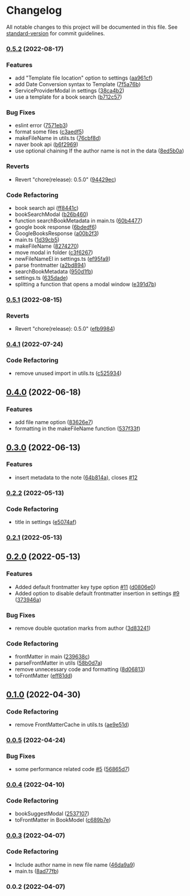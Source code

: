 # Changelog

All notable changes to this project will be documented in this file. See [standard-version](https://github.com/conventional-changelog/standard-version) for commit guidelines.

### [0.5.2](https://github.com/anpigon/obsidian-book-search-plugin/compare/0.4.1...0.5.2) (2022-08-17)


### Features

* add "Template file location" option to settings ([aa961cf](https://github.com/anpigon/obsidian-book-search-plugin/commit/aa961cf63bd242c5d77e6d16225e2528279775db))
* add Date Conversion syntax to Template ([7f5a76b](https://github.com/anpigon/obsidian-book-search-plugin/commit/7f5a76b3e88c95393162f186ddfc210a3f01a2bf))
* ServiceProviderModal in settings ([38ca4b2](https://github.com/anpigon/obsidian-book-search-plugin/commit/38ca4b2f195a4d78b86d7446011489983aa6a23f))
* use a template for a book search ([b712c57](https://github.com/anpigon/obsidian-book-search-plugin/commit/b712c57c2f9236e72209a50adc233587cf6e0cba))


### Bug Fixes

* eslint error ([7571eb3](https://github.com/anpigon/obsidian-book-search-plugin/commit/7571eb3bad64b2b1c7b3d3f7ba6e7a5037deef99))
* format some files ([c3aedf5](https://github.com/anpigon/obsidian-book-search-plugin/commit/c3aedf51d37c9cf916a42ff411f36e321bc2d91b))
* makeFileName in utils.ts ([76cbf8d](https://github.com/anpigon/obsidian-book-search-plugin/commit/76cbf8d29379e95d9dcb85decbdb07ad0613b818))
* naver book api ([b6f2969](https://github.com/anpigon/obsidian-book-search-plugin/commit/b6f29696d8861917049d025a15e01a608d40a927))
* use optional chaining If the author name is not in the data ([8ed5b0a](https://github.com/anpigon/obsidian-book-search-plugin/commit/8ed5b0a50058b9f0c1ecfc282f59ee7adf7109cf))


### Reverts

* Revert "chore(release): 0.5.0" ([94429ec](https://github.com/anpigon/obsidian-book-search-plugin/commit/94429ec66f5b583d550fae1c63bfb15ed3dcd48b))


### Code Refactoring

* book search api ([ff8441c](https://github.com/anpigon/obsidian-book-search-plugin/commit/ff8441c58bec820211d38c8f1cf8da6bf19562ad))
* bookSearchModal ([b26b460](https://github.com/anpigon/obsidian-book-search-plugin/commit/b26b460424e6b95263bd05163f67cd7f2f5f9970))
* function searchBookMetadata in main.ts ([60b4477](https://github.com/anpigon/obsidian-book-search-plugin/commit/60b447739af0144b4607d71fa7921512c97448f6))
* google book response ([6bdedf6](https://github.com/anpigon/obsidian-book-search-plugin/commit/6bdedf6627e816101c4ca6cee1c7320c44ac5621))
* GoogleBooksResponse ([a00b2f3](https://github.com/anpigon/obsidian-book-search-plugin/commit/a00b2f3a08d36f001417f5f9bbad482c675a9bfe))
* main.ts ([1d39cb5](https://github.com/anpigon/obsidian-book-search-plugin/commit/1d39cb5dfaa34a284145cb1de5a01e1b3a292997))
* makeFileName ([8274270](https://github.com/anpigon/obsidian-book-search-plugin/commit/82742705d84478bf84c20500b53d82e79ca24efc))
* move modal in folder ([c3f6267](https://github.com/anpigon/obsidian-book-search-plugin/commit/c3f626720da82931ff286cb2b55b0c60f9742332))
* newFileNameEl in settings.ts ([ef95fa9](https://github.com/anpigon/obsidian-book-search-plugin/commit/ef95fa916bfb34bf33d4c20bd3110467b54868fe))
* parse frontmatter ([a2bd894](https://github.com/anpigon/obsidian-book-search-plugin/commit/a2bd8946f8fb7c1f651501aee016333d4c68ffe2))
* searchBookMetadata ([950d1fb](https://github.com/anpigon/obsidian-book-search-plugin/commit/950d1fb3bd3e520ac8936c03bd0606bfb9dea1f3))
* settings.ts ([635dade](https://github.com/anpigon/obsidian-book-search-plugin/commit/635dade0b5c387c080f78243cc2e86a3a2ad106c))
* splitting a function that opens a modal window ([e391d7b](https://github.com/anpigon/obsidian-book-search-plugin/commit/e391d7b2080511986f5748a04204c6f8868fb673))

### [0.5.1](https://github.com/anpigon/obsidian-book-search-plugin/compare/0.5.0...0.5.1) (2022-08-15)


### Reverts

* Revert "chore(release): 0.5.0" ([efb9984](https://github.com/anpigon/obsidian-book-search-plugin/commit/efb99848701d2cfe5a52ff37c0f67db6153e44ec))

### [0.4.1](https://github.com/anpigon/obsidian-book-search-plugin/compare/0.4.0...0.4.1) (2022-07-24)


### Code Refactoring

* remove unused import in utils.ts ([c525934](https://github.com/anpigon/obsidian-book-search-plugin/commit/c52593443b5dcfb9cf8f3febc4d45df00f3d6a72))

## [0.4.0](https://github.com/anpigon/obsidian-book-search-plugin/compare/0.3.0...0.4.0) (2022-06-18)


### Features

* add file name option ([83626e7](https://github.com/anpigon/obsidian-book-search-plugin/commit/83626e779be79107e388732957f8307bab311731))
* formatting in the makeFileName function ([537f33f](https://github.com/anpigon/obsidian-book-search-plugin/commit/537f33f29afa8589eef2d84eac3a92badee2a411))

## [0.3.0](https://github.com/anpigon/obsidian-book-search-plugin/compare/0.2.2...0.3.0) (2022-06-13)


### Features

* insert metadata to the note ([64b814a](https://github.com/anpigon/obsidian-book-search-plugin/commit/64b814ad3078fc01b709e4a4cc628f1fd1d16f1a)), closes [#12](https://github.com/anpigon/obsidian-book-search-plugin/issues/12)

### [0.2.2](https://github.dev/anpigon/obsidian-book-search-plugin/compare/0.2.1...0.2.2) (2022-05-13)


### Code Refactoring

* title in settings ([e5074af](https://github.dev/anpigon/obsidian-book-search-plugin/commit/e5074aff44a3cf4e1fd8d702403adbe6bf3bc626))

### [0.2.1](https://github.dev/anpigon/obsidian-book-search-plugin/compare/0.2.0...0.2.1) (2022-05-13)

## [0.2.0](https://github.dev/anpigon/obsidian-book-search-plugin/compare/0.1.0...0.2.0) (2022-05-13)


### Features

* Added default frontmatter key type option [#11](https://github.dev/anpigon/obsidian-book-search-plugin/issues/11) ([d0806e0](https://github.dev/anpigon/obsidian-book-search-plugin/commit/d0806e0133bcd298e05adf3cb12eb822d6bc514a))
* Added option to disable default frontmatter insertion in settings [#9](https://github.dev/anpigon/obsidian-book-search-plugin/issues/9) ([373946a](https://github.dev/anpigon/obsidian-book-search-plugin/commit/373946aeb024882e68c51032271fcd98f9486ae2))


### Bug Fixes

* remove double quotation marks from author ([3d83241](https://github.dev/anpigon/obsidian-book-search-plugin/commit/3d832411781c6ba6f17b66858a2face38f780c14))


### Code Refactoring

* frontMatter in main ([239638c](https://github.dev/anpigon/obsidian-book-search-plugin/commit/239638cb89fa697a7fcec7eb0f1a8fcc6908dadc))
* parseFrontMatter in utils ([58b0d7a](https://github.dev/anpigon/obsidian-book-search-plugin/commit/58b0d7ad0332f14caf42f8006281f1fb06bc23ae))
* remove unnecessary code and formatting ([8d06813](https://github.dev/anpigon/obsidian-book-search-plugin/commit/8d06813c46e73181e8fa27009308f97848f29cbb))
* toFrontMatter ([eff81dd](https://github.dev/anpigon/obsidian-book-search-plugin/commit/eff81dd15ea4e5859dbf96833f70ae1f8d81b850))

## [0.1.0](https://github.dev/anpigon/obsidian-book-search-plugin/compare/0.0.5...0.1.0) (2022-04-30)


### Code Refactoring

* remove FrontMatterCache in utils.ts ([ae9e51d](https://github.dev/anpigon/obsidian-book-search-plugin/commit/ae9e51d9f8fb58ff64d11a502f6f14c92e1fe7bb))

### [0.0.5](https://github.dev/anpigon/obsidian-book-search-plugin/compare/0.0.4...0.0.5) (2022-04-24)


### Bug Fixes

* some performance related code [#5](https://github.dev/anpigon/obsidian-book-search-plugin/issues/5) ([56865d7](https://github.dev/anpigon/obsidian-book-search-plugin/commit/56865d73142bd34c0bcaca11665d381151735e32))

### [0.0.4](https://github.dev/anpigon/obsidian-book-search-plugin/compare/0.0.3...0.0.4) (2022-04-10)


### Code Refactoring

* bookSuggestModal ([2537107](https://github.dev/anpigon/obsidian-book-search-plugin/commit/2537107c06d8e0cc4802d5b9ada9ac1d9abe62a9))
* toFrontMatter in BookModel ([c689b7e](https://github.dev/anpigon/obsidian-book-search-plugin/commit/c689b7e93159d5161e443eaea70df92bc1b93696))

### [0.0.3](https://github.dev/anpigon/obsidian-book-search-plugin/compare/0.0.2...0.0.3) (2022-04-07)


### Code Refactoring

* Include author name in new file name ([46da9a9](https://github.dev/anpigon/obsidian-book-search-plugin/commit/46da9a9042407d689f7ccbe23d0e674ed31639f4))
* main.ts ([8ad77fb](https://github.dev/anpigon/obsidian-book-search-plugin/commit/8ad77fb018cfaaa061f33059a45239e14fd015a3))

### 0.0.2 (2022-04-07)
